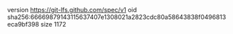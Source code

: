 version https://git-lfs.github.com/spec/v1
oid sha256:66669879143115637407e1308021a2823cdc80a58643838f0496813eca9bf398
size 1172
